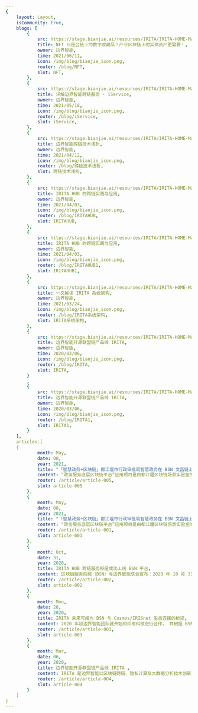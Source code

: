 ```yaml
---
{
    layout: Layout,
    isCommunity: true,
    blogs: [
        {
            src: https://stage.bianjie.ai/resources/IRITA/IRITA-HOME-Map/blog0/shoutu6.png,
            title: NFT 只是公链上的数字收藏品？产业区块链上的实体资产更需要！,
            owner: 边界智能,
            time: 2021/06/11,
            icon: /img/blog/bianjie_icon.png,
            router: /blog/NFT,
            slot: NFT,
        },
        {
            src: https://stage.bianjie.ai/resources/IRITA/IRITA-HOME-Map/blog0/shoutu3.png,
            title: 详解边界智能跨链服务 - iService,
            owner: 边界智能,
            time: 2021/05/18,
            icon: /img/blog/bianjie_icon.png,
            router: /blog/iService,
            slot: iService,
        },
        {
            src: https://stage.bianjie.ai/resources/IRITA/IRITA-HOME-Map/blog0/shoutu4.png,
            title: 边界智能跨链技术浅析,
            owner: 边界智能,
            time: 2021/04/12,
            icon: /img/blog/bianjie_icon.png,
            router: /blog/跨链技术浅析,
            slot: 跨链技术浅析,
        },
        {
            src: https://stage.bianjie.ai/resources/IRITA/IRITA-HOME-Map/blog0/shoutu5.png,
            title: IRITA HUB 的跨链实践与应用,
            owner: 边界智能,
            time: 2021/04/03,
            icon: /img/blog/bianjie_icon.png,
            router: /blog/IRITAHUB,
            slot: IRITAHUB,
        },
        {
            src: https://stage.bianjie.ai/resources/IRITA/IRITA-HOME-Map/blog0/shoutu5.png,
            title: IRITA HUB 的跨链实践与应用,
            owner: 边界智能,
            time: 2021/04/03,
            icon: /img/blog/bianjie_icon.png,
            router: /blog/IRITAHUB1,
            slot: IRITAHUB1,
        },
        {
            src: https://stage.bianjie.ai/resources/IRITA/IRITA-HOME-Map/blog0/shoutu2.png,
            title: 一文解读 IRITA 系统架构,
            owner: 边界智能,
            time: 2021/03/24,
            icon: /img/blog/bianjie_icon.png,
            router: /blog/IRITA系统架构,
            slot: IRITA系统架构,
        },
        {
            src: https://stage.bianjie.ai/resources/IRITA/IRITA-HOME-Map/blog0/shoutu1.png,
            title: 边界智能开源联盟链产品线 IRITA,
            owner: 边界智能,
            time: 2020/03/06,
            icon: /img/blog/bianjie_icon.png,
            router: /blog/IRITA,
            slot: IRITA,
        }
        ,
        {
            src: https://stage.bianjie.ai/resources/IRITA/IRITA-HOME-Map/blog0/shoutu1.png,
            title: 边界智能开源联盟链产品线 IRITA,
            owner: 边界智能,
            time: 2020/03/06,
            icon: /img/blog/bianjie_icon.png,
            router: /blog/IRITA1,
            slot: IRITA1,
        }
    ],
    articles:[
    {
            month: May,
            date: 08,
            year: 2021,
            title: "「智慧政务+区块链」都江堰市行政审批局智慧政务在 BSN 文昌链上线了",
            content: “政务服务底层区块链平台”应用项目是由都江堰区块链场景实验室的核心技术企业共同研发，边界智能承担了平台中“区块链电子证照系统”的搭建，该系统基于 BSN 首批开放联盟链“文昌链”开发，也是 BSN 开放联盟链“文昌链”部署的首个政务应用。, 
            router: /article/article-005,
            slot: article-005
        },
        {
            month: May,
            date: 08,
            year: 2021,
            title: "「智慧政务+区块链」都江堰市行政审批局智慧政务在 BSN 文昌链上线了",
            content: “政务服务底层区块链平台”应用项目是由都江堰区块链场景实验室的核心技术企业共同研发，边界智能承担了平台中“区块链电子证照系统”的搭建，该系统基于 BSN 首批开放联盟链“文昌链”开发，也是 BSN 开放联盟链“文昌链”部署的首个政务应用。, 
            router: /article/article-001,
            slot: article-001
        },
        {
            month: Oct,
            date: 31,
            year: 2020,
            title: IRITA HUB 跨链服务枢纽成功上线 BSN 平台,
            content: 区块链服务网络（BSN）与边界智能联合宣布：2020 年 10 月 31 日，IRITA 跨链服务加入 BSN 跨链服务枢纽（ICH）并正式上线。IRITA Hub 是边界智能自主研发的 IRITA 联盟链产品线中专注跨链服务的产品，既可以支持 BSN 环境中 Hyperledger Fabric、FISCO BCOS 等联盟链之间的跨链交互，在 BSN 国际版中支持联盟链与以太坊、IRISnet 等公有链的跨链交互，同时也支持访问 Chainlink 等预言机的链下可信数据，为打造 BSN 成为「全球性区块链互联网」提供重要的技术基础。, 
            router: /article/article-002,
            slot: article-002
        },
        {
            month: Mon,
            date: 28,
            year: 2020,
            title: IRITA 未来可成为 BSN 与 Cosmos/IRISnet 生态连接的桥梁,
            content: 2020 年初边界智能团队就开始和红枣科技进行合作， 并根据 BSN 规范对 IRITA 进行了适配，现在 IRITA 对国密及智能合约都能按 BSN 规范进行支持。, 
            router: /article/article-003,
            slot: article-003
        },
        {
            month: Mar,
            date: 06,
            year: 2020,
            title: 边界智能开源联盟链产品线 IRITA ,
            content: IRITA 是边界智能以区块链跨链、隐私计算及大数据分析技术创新为核心，自主研发的支持下一代分布式商业系统的企业级联盟链产品。, 
            router: /article/article-004,
            slot: article-004
        }  
    ]
}
---
```


